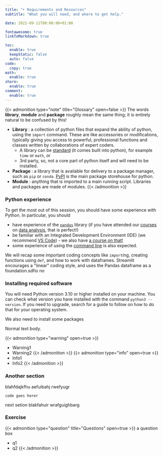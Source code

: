 ```yaml
---
title: "‣ Requirements and Resources"
subtitle: "What you will need, and where to get help."

date: 2022-09-11T00:00:00+01:00

fontawesome: true
linkToMarkdown: true

toc:
  enable: true
  keepStatic: false
  auto: false
code:
  copy: true
math:
  enable: true
share:
  enable: true
comment:
  enable: true
---
```


{{< admonition type="note" title="Glossary" open=false >}}
The words **library**, **module** and **package** roughly mean the same thing; it is entirely natural to be confused by this!
- **Library** : a collection of python files that expand the ability of python, using the `import` command. These are like accessories or modifications, typically giving you access to powerful, professional functions and classes written by collaborations of expert coders.
  - A library can be [standard](https://docs.python.org/3/library/index.html) (it comes built into python), for example `time` or `math`, or
  - 3rd party, so, not a core part of python itself and will need to be installed.
- **Package** : a library that is available for delivery to a package manager, such as `pip` or `conda`. [PyPI](https://pypi.org/) is the main package storehouse for python.
- **Module** : anything that is imported to a main running script. Libraries and packages are made of modules.
{{< /admonition >}}


### Python experience
To get the most out of this session, you should have some experience with Python. In particular, you should
* have experience of the [`pandas`](https://pandas.pydata.org/) library (if you have attended our [courses](https://milliams.com/courses/data_analysis_python/) on [data analysis](https://milliams.com/courses/applied_data_analysis/), that is perfect!)
* be familiar with an Integrated Development Environment (IDE) (we recommend [VS Code](https://code.visualstudio.com/)) - we also have [a course on that!](https://milliams.com/courses/ides_debugging/)
* some experience of using the [command line](https://alleetanner.github.io/intro-to-command-line/) is also expected.

We will recap some important coding concepts like `import`ing, creating functions using `def`, and how to work with dataframes. Streamlit encourages a "linear" coding style, and uses the Pandas dataframe as a foundation.sdfio no

### Installing required software
You will need Python version 3.10 or higher installed on your machine. You can check what version you have installed with the command `python3 --version`. If you need to upgrade, search for a guide to follow on how to do that for your operating system.

We also need to install some packages

Normal text body.

{{< admonition type="warning" open=true >}}
- Warning1
- Warning2
{{< /admonition >}}
{{< admonition type="info" open=true >}}
- Info1
- Info2
{{< /admonition >}}

### Another section
blahfdajkfhu aefuibahj rwefyugr

```
code goes herer
```
next setion blakfahuir wrafguighbarg

### Exercise
{{< admonition type="question" title="Questions" open=true >}}
a question box
- q1
- q2
{{< /admonition >}}
